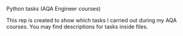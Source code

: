 Python tasks (AQA Engineer courses)

This rep is created to show which tasks I carried out during my AQA courses.
You may find descriptions for tasks inside files.
